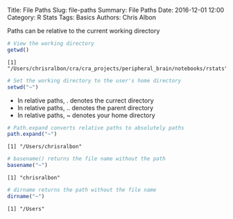 Title: File Paths
Slug: file-paths
Summary: File Paths
Date: 2016-12-01 12:00
Category: R Stats
Tags: Basics
Authors: Chris Albon



Paths can be relative to the current working directory


```R
# View the working directory
getwd()
```




    [1] "/Users/chrisralbon/cra/cra_projects/peripheral_brain/notebooks/rstats"




```R
# Set the working directory to the user's home directory
setwd("~")
```

- In relative paths, . denotes the currect directory
- In relative paths, .. denotes the parent directory
- In relative paths,  ~ denotes your home directory


```R
# Path.expand converts relative paths to absolutely paths
path.expand("~")
```




    [1] "/Users/chrisralbon"




```R
# basename() returns the file name without the path
basename("~")
```




    [1] "chrisralbon"




```R
# dirname returns the path without the file name
dirname("~")
```




    [1] "/Users"
